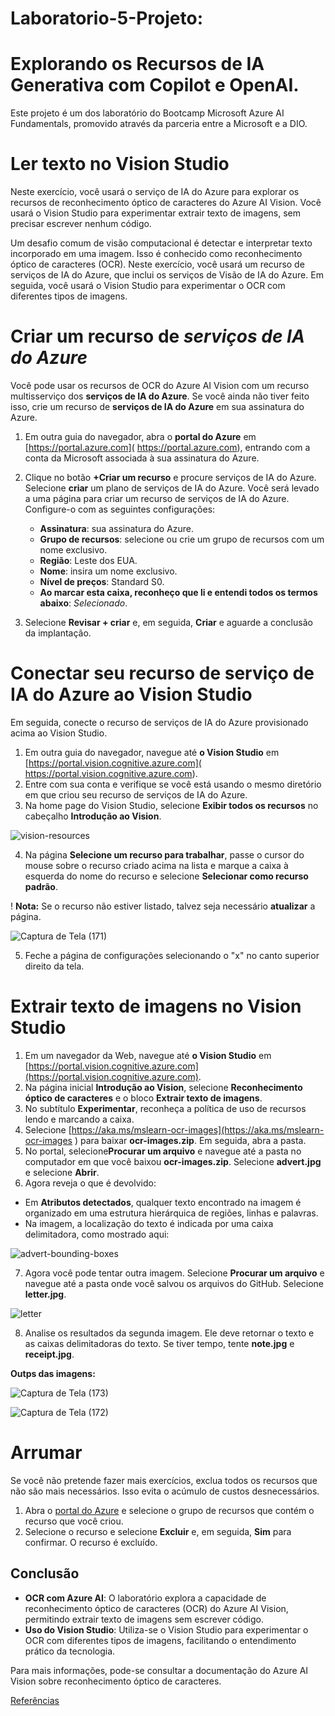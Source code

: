 # Laboratorio-5-Projeto:
# Explorando os Recursos de IA Generativa com Copilot e OpenAI.

 Este projeto é um dos laboratório do Bootcamp Microsoft Azure AI Fundamentals, promovido através da parceria entre a Microsoft e a DIO.

# Ler texto no Vision Studio

Neste exercício, você usará o serviço de IA do Azure para explorar os recursos de reconhecimento óptico de caracteres do Azure AI Vision. Você usará o Vision Studio para experimentar extrair texto de imagens, sem precisar escrever nenhum código.

Um desafio comum de visão computacional é detectar e interpretar texto incorporado em uma imagem. Isso é conhecido como reconhecimento óptico de caracteres (OCR). Neste exercício, você usará um recurso de serviços de IA do Azure, que inclui os serviços de Visão de IA do Azure. Em seguida, você usará o Vision Studio para experimentar o OCR com diferentes tipos de imagens.

# Criar um recurso de *serviços de IA do Azure*

Você pode usar os recursos de OCR do Azure AI Vision com um recurso multisserviço dos **serviços de IA do Azure**. Se você ainda não tiver feito isso, crie um recurso de **serviços de IA do Azure** em sua assinatura do Azure.

1. Em outra guia do navegador, abra o **portal do Azure** em [https://portal.azure.com]( https://portal.azure.com), entrando com a conta da Microsoft associada à sua assinatura do Azure.
2. Clique no botão **+Criar um recurso** e procure serviços de IA do Azure. Selecione **criar** um plano de serviços de IA do Azure. Você será levado a uma página para criar um recurso de serviços de IA do Azure. Configure-o com as seguintes configurações:

   * **Assinatura**: sua assinatura do Azure.
   * **Grupo de recursos**: selecione ou crie um grupo de recursos com um nome exclusivo.
   * **Região**: Leste dos EUA.
   * **Nome**: insira um nome exclusivo.
   * **Nível de preços**: Standard S0.
   * **Ao marcar esta caixa, reconheço que li e entendi todos os termos abaixo**: *Selecionado*.
3. Selecione **Revisar + criar** e, em seguida, **Criar** e aguarde a conclusão da implantação.

# Conectar seu recurso de serviço de IA do Azure ao Vision Studio

Em seguida, conecte o recurso de serviços de IA do Azure provisionado acima ao Vision Studio.

1. Em outra guia do navegador, navegue até **o Vision Studio** em [https://portal.vision.cognitive.azure.com]( https://portal.vision.cognitive.azure.com).
2. Entre com sua conta e verifique se você está usando o mesmo diretório em que criou seu recurso de serviços de IA do Azure.
3. Na home page do Vision Studio, selecione **Exibir todos os recursos** no cabeçalho **Introdução ao Vision**.

![vision-resources](https://github.com/WaldeniseMoraes/Laboratorio-5-Explorando-Recursos-IA-Generativa-Copilot-/assets/161647255/aac42ef1-a5c8-4e46-9ffb-8f9b051d85fc)

4. Na página **Selecione um recurso para trabalhar**, passe o cursor do mouse sobre o recurso criado acima na lista e marque a caixa à esquerda do nome do recurso e selecione **Selecionar como recurso padrão**.

! **Nota:** Se o recurso não estiver listado, talvez seja necessário **atualizar** a página.

![Captura de Tela (171)](https://github.com/WaldeniseMoraes/Laboratorio-5-Explorando-Recursos-IA-Generativa-Copilot-/assets/161647255/e836257d-cee1-4899-afc7-fa0e75e5a820)

5. Feche a página de configurações selecionando o "x" no canto superior direito da tela.

# Extrair texto de imagens no Vision Studio

1. Em um navegador da Web, navegue até **o Vision Studio** em [https://portal.vision.cognitive.azure.com](https://portal.vision.cognitive.azure.com).
2. Na página inicial **Introdução ao Vision**, selecione **Reconhecimento óptico de caracteres** e o bloco **Extrair texto de imagens**.
3. No subtítulo **Experimentar**, reconheça a política de uso de recursos lendo e marcando a caixa.
4. Selecione [https://aka.ms/mslearn-ocr-images](https://aka.ms/mslearn-ocr-images ) para baixar **ocr-images.zip**. Em seguida, abra a pasta.
5. No portal, selecione**Procurar um arquivo** e navegue até a pasta no computador em que você baixou **ocr-images.zip**. Selecione **advert.jpg** e selecione **Abrir**.
6. Agora reveja o que é devolvido:

* Em **Atributos detectados**, qualquer texto encontrado na imagem é organizado em uma estrutura hierárquica de regiões, linhas e palavras.
* Na imagem, a localização do texto é indicada por uma caixa delimitadora, como mostrado aqui:

![advert-bounding-boxes](https://github.com/WaldeniseMoraes/Laboratorio-5-Explorando-Recursos-IA-Generativa-Copilot-/assets/161647255/7ba77df3-f311-4e8c-ae51-36b790b382ae)

7. Agora você pode tentar outra imagem. Selecione **Procurar um arquivo** e navegue até a pasta onde você salvou os arquivos do GitHub. Selecione **letter.jpg**.

![letter](https://github.com/WaldeniseMoraes/Laboratorio-5-Explorando-Recursos-IA-Generativa-Copilot-/assets/161647255/3df9d4d4-a0b4-47ff-bc73-8ee7b4e0dcaa)

8. Analise os resultados da segunda imagem. Ele deve retornar o texto e as caixas delimitadoras do texto. Se tiver tempo, tente **note.jpg** e **receipt.jpg**.

**Outps das imagens:**

![Captura de Tela (173)](https://github.com/WaldeniseMoraes/Laboratorio-5-Explorando-Recursos-IA-Generativa-Copilot-/assets/161647255/3c40a790-d23f-4426-8daf-8ffb2864847b)

![Captura de Tela (172)](https://github.com/WaldeniseMoraes/Laboratorio-5-Explorando-Recursos-IA-Generativa-Copilot-/assets/161647255/ee709eea-ce79-4715-b759-e422c665499a)

# Arrumar

Se você não pretende fazer mais exercícios, exclua todos os recursos que não são mais necessários. Isso evita o acúmulo de custos desnecessários.

1. Abra o [portal do Azure](https://portal.azure.com) e selecione o grupo de recursos que contém o recurso que você criou.
2. Selecione o recurso e selecione **Excluir** e, em seguida, **Sim** para confirmar. O recurso é excluído.

## Conclusão

* **OCR com Azure AI**: O laboratório explora a capacidade de reconhecimento óptico de caracteres (OCR) do Azure AI Vision, permitindo extrair texto de imagens sem escrever código.
* **Uso do Vision Studio**: Utiliza-se o Vision Studio para experimentar o OCR com diferentes tipos de imagens, facilitando o entendimento prático da tecnologia.

Para mais informações, pode-se consultar a documentação do Azure AI Vision sobre reconhecimento óptico de caracteres.

[Referências](https://microsoftlearning.github.io/mslearn-ai-fundamentals/Instructions/Labs/05-ocr.html#create-an-azure-ai-services-resource)
